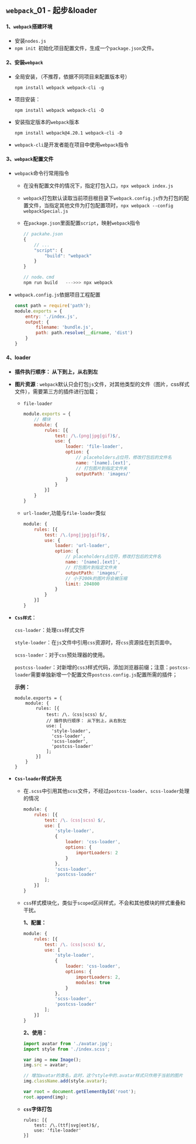 ## `webpack`_01 - 起步&loader

#### 1、`webpack`搭建环境

+ 安装`nodes.js`
+ `npm init `初始化项目配置文件，生成一个`package.json`文件。

#### 2、安装`webpack`

+ 全局安装，（不推荐，依据不同项目来配置版本号）

  `npm install webpack webpack-cli -g`

+ 项目安装：

  `npm install webpack webpack-cli -D`

+ 安装指定版本的`webpack`版本

  `npm install webpack@4.20.1 webpack-cli -D`

+ `webpack-cli`是开发者能在项目中使用`webpack`指令

#### 3、`webpack`配置文件

+ `webpack`命令行常用指令

  + 在没有配置文件的情况下，指定打包入口，`npx webpack index.js `

  + `webpack`打包默认读取当前项目根目录下`webpack.config.js`作为打包的配置文件，当指定其他文件为打包配置项时，`npx webpack --config webpackSpecial.js`

  + 在`package.json`里面配置`script`，映射`webpack`指令

    ```js
    // packahe.json
    {
        // ...
        "script": {
            "build": "webpack"
        }
    }
    
    // node、cmd 
    npm run build   --->>> npx webpack
    
    
    ```

    

+ `webpack.config.js`依据项目工程配置

  ```js
  const path = require('path');
  module.exports = {
      entry: './index.js',
      output: {
          filename: 'bundle.js',
          path: path.resolve(__dirname, 'dist')
      }
  }
  ```

#### 4、loader

+ **插件执行顺序： 从下到上，从右到左**

+ **图片资源**`：webpack`默认只会打包`js`文件，对其他类型的文件（图片，css样式文件），需要第三方的插件进行加载；

  - `file-loader`

    ```js
    module.exports = {
        // 模块
        module: {
            rules: [{
                test: /\.(png|jpg|gif)$/,
                use: {
                    loader: 'file-loader',
                    option: {
                        // placeholders占位符，修改打包后的文件名
                        name: '[name].[ext]',
                        // 打包图片到指定文件夹
                        outputPath: 'images/'
                    }
                }
            }]
        }
    }
    ```

  + `url-loader`,功能与`file-loader`类似	 

    ```js
    module: {
        rules: [{
            test: /\.(png|jpg|gif)$/,
            use: {
                loader: 'url-loader',
                option: {
                    // placeholders占位符，修改打包后的文件名
                    name: '[name].[ext]',
                    // 打包图片到指定文件夹
                    outputPath: 'images/',
                    // 小于200k的图片将会被压缩
                    limit: 204800
                }
            }
        }]
    }
    ```

+ **`Css样式`**：

  `css-loader`：处理`css`样式文件

  `style-loader`：在`js`文件中引用`css`资源时，将`css`资源挂在到页面中。

  `scss-loader`：对于`css`预处理器的使用。

  `postcss-loader`：对新增的`css3`样式代码，添加浏览器前缀；注意：`postcss-loader`需要单独新增一个配置文件`postcss.config.js`配置所需的插件；

  **示例：**

  ```
  module.exports = {
      module: {
          rules: [{
              test: /\.（css|scss）$/,
              // 插件执行顺序： 从下到上，从右到左
              use: [
              	'style-loader', 
              	'css-loader', 
              	'scss-loader', 
              	'postcss-loader'
              ];
          }]
      }
  }
  ```

+ **`Css-loader`样式补充**

  + 在`.scss`中引用其他`scss`文件，不经过`postcss-loader`、`scss-loader`处理的情况

    ```js
    module: {
        rules: [{
            test: /\.（css|scss）$/,
            use: [
                'style-loader', 
                {
                    loader: 'css-loader',
                    options: {
                    	importLoaders: 2	
                    }
                }, 
                'scss-loader', 
                'postcss-loader'
            ];
        }]
    }
    ```

  + `css`样式模块化，类似于`scoped`区间样式，不会和其他模块的样式重叠和干扰。

    **1、配置：**

    ```js
    module: {
        rules: [{
            test: /\.（css|scss）$/,
            use: [
                'style-loader', 
                {
                    loader: 'css-loader',
                    options: {
                    	importLoaders: 2,
                        modules: true
                    }
                }, 
                'scss-loader', 
                'postcss-loader'
            ];
        }]
    }
    ```

    **2、使用：**

    ```js
    import avatar from './avatar.jpg';
    import style from './index.scss';
    
    var img = new Image();
    img.src = avatar;
    
    // 增加avatar的类名，此时，这个style中的.avatar样式只作用于当前的图片
    img.className.add(style.avatar);
    
    var root = document.getElementById('root');
    root.append(img);	
    ```

  + **`css`字体打包**

    ```
    rules: [{
        test: /\.(ttf|svg|eot)$/,
        use: 'file-loader'
    }]
    ```

    
